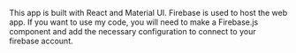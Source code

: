 This app is built with React and Material UI.
Firebase is used to host the web app.
If you want to use my code, you will need to make a Firebase.js component and add the necessary configuration to connect to your firebase account.